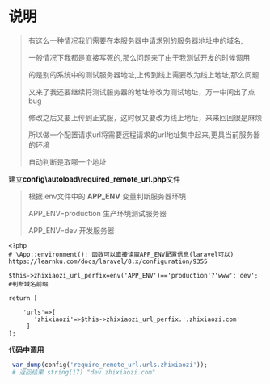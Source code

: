 # 说明

> 有这么一种情况我们需要在本服务器中请求别的服务器地址中的域名,
>
> 一般情况下我都是直接写死的,那么问题来了由于我测试开发的时候调用
>
> 的是别的系统中的测试服务器地址,上传到线上需要改为线上地址,那么问题
>
> 又来了我还要继续将测试服务器的地址修改为测试地址，万一中间出了点bug
>
> 修改之后又要上传到正式服，这时候又要改为线上地址，来来回回很是麻烦
>
> 所以做一个配置请求url将需要远程请求的url地址集中起来,更具当前服务器的环境
>
> 自动判断是取哪一个地址

建立**config\autoload\required_remote_url.php**文件

> 根据.env文件中的 **APP_ENV** 变量判断服务器环境
>
> APP_ENV=production   生产环境测试服务器
>
> APP_ENV=dev    开发服务器

```shell
<?php
# \App::environment(); 函数可以直接读取APP_ENV配置信息(laravel可以)  https://learnku.com/docs/laravel/8.x/configuration/9355

$this->zhixiaozi_url_perfix=env('APP_ENV')=='production'?'www':'dev'; #判断域名前缀

return [
    
    'urls'=>[
       'zhixiaozi'=>$this->zhixiaozi_url_perfix.'.zhixiaozi.com' 
     ]
];

```

**代码中调用**

```php
 var_dump(config('require_remote_url.urls.zhixiaozi'));
 # 返回结果 string(17) "dev.zhixiaozi.com"
```

